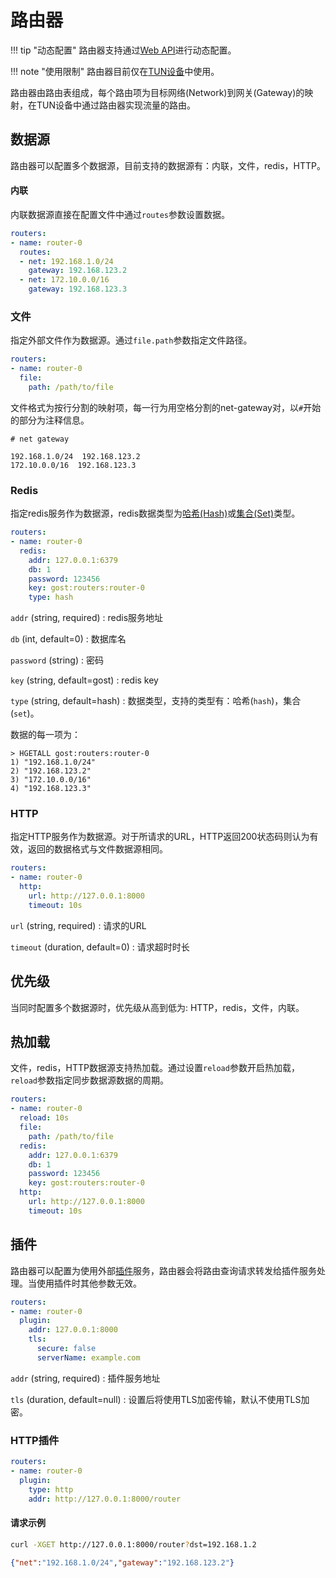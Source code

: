 # 路由器

!!! tip "动态配置"
    路由器支持通过[Web API](/tutorials/api/overview/)进行动态配置。

!!! note "使用限制"
    路由器目前仅在[TUN设备](/tutorials/tuntap/)中使用。

路由器由路由表组成，每个路由项为目标网络(Network)到网关(Gateway)的映射，在TUN设备中通过路由器实现流量的路由。

## 数据源

路由器可以配置多个数据源，目前支持的数据源有：内联，文件，redis，HTTP。

#### 内联

内联数据源直接在配置文件中通过`routes`参数设置数据。

```yaml
routers:
- name: router-0
  routes:
  - net: 192.168.1.0/24
    gateway: 192.168.123.2
  - net: 172.10.0.0/16
    gateway: 192.168.123.3
```

### 文件

指定外部文件作为数据源。通过`file.path`参数指定文件路径。

```yaml
routers:
- name: router-0
  file:
    path: /path/to/file
```

文件格式为按行分割的映射项，每一行为用空格分割的net-gateway对，以`#`开始的部分为注释信息。

```text
# net gateway

192.168.1.0/24  192.168.123.2
172.10.0.0/16  192.168.123.3
```

### Redis

指定redis服务作为数据源，redis数据类型为[哈希(Hash)](https://redis.io/docs/data-types/hashes/)或[集合(Set)](https://redis.io/docs/data-types/sets/)类型。

```yaml
routers:
- name: router-0
  redis:
    addr: 127.0.0.1:6379
    db: 1
    password: 123456
    key: gost:routers:router-0
    type: hash
```

`addr` (string, required)
:    redis服务地址

`db` (int, default=0)
:    数据库名

`password` (string)
:    密码

`key` (string, default=gost)
:    redis key

`type` (string, default=hash)
:    数据类型，支持的类型有：哈希(`hash`)，集合(`set`)。

数据的每一项为：

```redis
> HGETALL gost:routers:router-0
1) "192.168.1.0/24"
2) "192.168.123.2"
3) "172.10.0.0/16"
4) "192.168.123.3"
```

### HTTP

指定HTTP服务作为数据源。对于所请求的URL，HTTP返回200状态码则认为有效，返回的数据格式与文件数据源相同。

```yaml
routers:
- name: router-0
  http:
    url: http://127.0.0.1:8000
    timeout: 10s
```

`url` (string, required)
:    请求的URL

`timeout` (duration, default=0)
:    请求超时时长

## 优先级

当同时配置多个数据源时，优先级从高到低为: HTTP，redis，文件，内联。

## 热加载

文件，redis，HTTP数据源支持热加载。通过设置`reload`参数开启热加载，`reload`参数指定同步数据源数据的周期。

```yaml hl_lines="3"
routers:
- name: router-0
  reload: 10s
  file:
    path: /path/to/file
  redis:
    addr: 127.0.0.1:6379
    db: 1
    password: 123456
    key: gost:routers:router-0
  http:
    url: http://127.0.0.1:8000
    timeout: 10s
```

## 插件

路由器可以配置为使用外部[插件](/concepts/plugin/)服务，路由器会将路由查询请求转发给插件服务处理。当使用插件时其他参数无效。

```yaml
routers:
- name: router-0
  plugin:
    addr: 127.0.0.1:8000
    tls: 
      secure: false
      serverName: example.com
```

`addr` (string, required)
:    插件服务地址

`tls` (duration, default=null)
:    设置后将使用TLS加密传输，默认不使用TLS加密。

### HTTP插件

```yaml
routers:
- name: router-0
  plugin:
    type: http
    addr: http://127.0.0.1:8000/router
```

#### 请求示例

```bash
curl -XGET http://127.0.0.1:8000/router?dst=192.168.1.2
```

```json
{"net":"192.168.1.0/24","gateway":"192.168.123.2"}
```
